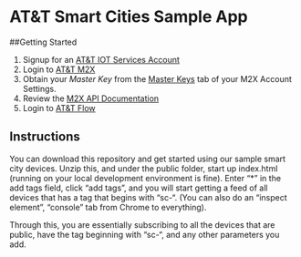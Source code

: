 # AT&T Smart Cities Sample App

##Getting Started

1. Signup for an [AT&T IOT Services Account](https://m2x.att.com/signup)
2. Login to [AT&T M2X](https://m2x.att.com)
2. Obtain your _Master Key_ from the [Master Keys](https://m2x.att.com/account#master-keys) tab of your M2X Account Settings.
3. Review the [M2X API Documentation](https://m2x.att.com/developer/documentation/overview)
4. Login to [AT&T Flow](https://flow.att.com)

## Instructions
You can download this repository and get started using our sample smart city devices. Unzip this, and under the public folder, start up index.html (running on your local development environment is fine).  Enter “*” in the add tags field, click “add tags”, and you will start getting a feed of all devices that has a tag that begins with “sc-“.  (You can also do an “inspect element”, “console” tab from Chrome to everything).

Through this, you are essentially subscribing to all the devices that are public, have the tag beginning with “sc-“, and any other parameters you add.
